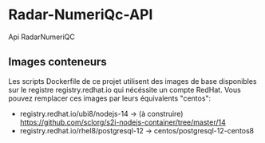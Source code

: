 # Radar-NumeriQc-API
Api RadarNumeriQC

## Images conteneurs
Les scripts Dockerfile de ce projet utilisent des images de base disponibles sur le registre registry.redhat.io qui nécéssite un compte RedHat. Vous pouvez remplacer ces images par leurs équivalents "centos":

* registry.redhat.io/ubi8/nodejs-14 -> (à construire) https://github.com/sclorg/s2i-nodejs-container/tree/master/14
* registry.redhat.io/rhel8/postgresql-12 -> centos/postgresql-12-centos8 